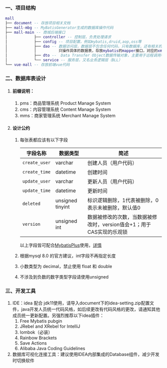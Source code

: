 ### 一、项目结构

``` lua
mall
├── document -- 存放项目相关文档
├── mall-mbg -- MyBatisGenerator生成的数据库操作代码
├── mall-main -- 商城后端接口
│            ├── controller -- 控制层，负责处理请求
│            ├── config -- 项目配置，例如mybatis,druid,aop,oss等
│            ├── dao -- 数据访问层，数据层不包含任何代码，只有数据库，还有相关的存储过程。
│            │          只操作具体的数据表，存放mybatis的mapper接口，对应的xml映射请存放在resources.dao目录下
│            ├── dto --  Data Transfer Object数据传输对象，主要用于远程调用等需要大量传输对象的地方
│            └── service -- 服务层，又名业务逻辑层（BLL）
└── vue-mall -- 存放前端vue代码
```
### 二、数据库表设计

1. #### 前缀说明：

    1. pms：商品管理系统 Product Manage System 
    2. cms：内容管理系统 Content Manage System
    3. mms：商家管理系统 Merchant Manage System

2. ####  设计公约

    1. 每张表都应该有以下字段
       
       | 字段名称      | 数据类型         | 简述                                                         |
       | ------------- | ---------------- | ------------------------------------------------------------ |
       | `create_user` | varchar          | 创建人员（用户代码）                                         |
       | `create_time` | datetime         | 创建时间                                                     |
       | `update_user` | varchar          | 更新人员（用户代码）                                         |
       | `update_time` | datetime         | 更新时间                                                     |
       | `deleted`     | unsigned tinyint | 标识逻辑删除，1代表被删除，0表示未被删除，默认值0            |
       | `version`     | unsigned int     | 数据被修改的次数，当数据被修改时，version值会+1；用于CAS实现的乐观锁 |
       
       以上字段皆可配合[MybatisPlus](http://mybatis.plus/)使用，[详情](https://zhuanlan.zhihu.com/p/156135323)
       
    2. 根据mysql 8.0 的官方建议，int字段不再指定长度
    
    3. 小数类型为 decimal，禁止使用 float 和 double
    
    4. 不涉及到负数的数字类型字段请使用unsigned

### 三、开发工具

1. IDE：idea 配合 jdk11使用，请导入document下的idea-setting.zip配置文件，java开发人员统一代码风格，如后续更改有代码风格的更改，请通知其他成员统一更新配置。另强烈推荐以下idea插件：
   1. Free Mybatis pubgin
   2. JRebel and XRebel for IntelliJ
   3. lombok（必装）
   4. Rainbow Brackets
   5. Save Actions
   6. Alibaba Java Coding Guidelines
2. 数据库可视化连接工具：建议使用IDEA内部集成的Database组件，减少开发时切换软件